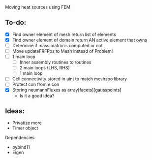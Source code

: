 Moving heat sources using FEM

To-do:
------
- [x] Find owner element of mesh return list of elements
- [x] Find owner element of domain return AN active element that owns
- [ ] Determine if mass matrix is computed or not
- [ ] Move updateFRFPos to Mesh instead of Problem!
- [ ] 1 main loop
  - [ ] Inner assembly routines to routines
  - [ ] 2 main loops (LHS, RHS)
  - [ ] 1 main loop
- [ ] Cell connectivity stored in uint to match meshzoo library
- [ ] Protect con from e.con
- [x] Storing neumannFluxes as array[facets][gausspoints]
    - Is it a good idea?

Ideas:
------
- Privatize more
- Timer object

Dependencies:

- pybind11
- Eigen
